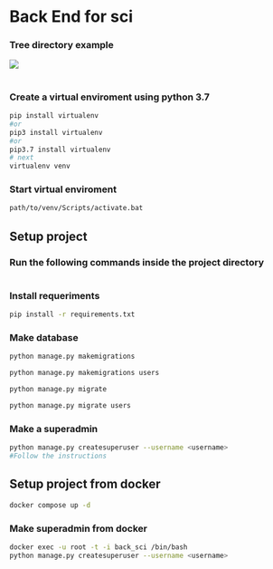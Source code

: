 # Back End for sci

### Tree directory example
<img src="./tree.png"></img>
#
### Create a virtual enviroment using python 3.7
```bash
pip install virtualenv
#or
pip3 install virtualenv
#or
pip3.7 install virtualenv
# next
virtualenv venv
```

### Start virtual enviroment
```bash
path/to/venv/Scripts/activate.bat
```
## Setup project
### Run the following commands inside the project directory
#
### Install requeriments
```bash
pip install -r requirements.txt
```

### Make database
```bash
python manage.py makemigrations
```
```bash
python manage.py makemigrations users
```
```bash
python manage.py migrate
```
```bash
python manage.py migrate users
```
### Make a superadmin
```bash
python manage.py createsuperuser --username <username>
#Follow the instructions
```
## Setup project from docker
```bash
docker compose up -d
```
### Make superadmin from docker
```bash
docker exec -u root -t -i back_sci /bin/bash
python manage.py createsuperuser --username <username>
```
